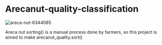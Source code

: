 # Arecanut-quality-classification

![areca-nut-6344085](https://github.com/user-attachments/assets/45d34d8e-4ce4-4016-8bdb-deec2ba352ec)

Areca nut sorting() is a manual process done by farmers, so this project is aimed to make arecanut_quality.sort()
